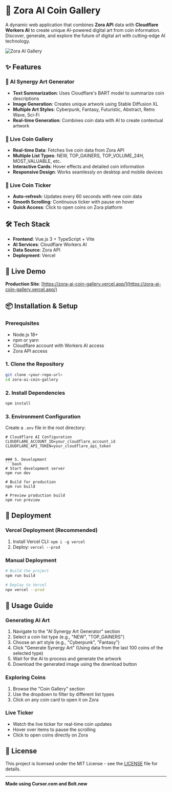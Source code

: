 # 🚀 Zora AI Coin Gallery

A dynamic web application that combines **Zora API** data with **Cloudflare Workers AI** to create unique AI-powered digital art from coin information. Discover, generate, and explore the future of digital art with cutting-edge AI technology.

![Zora AI Gallery](https://images.pexels.com/photos/1103970/pexels-photo-1103970.jpeg?auto=compress&cs=tinysrgb&w=800&h=600&fit=crop)

## ✨ Features

### 🎨 AI Synergy Art Generator
- **Text Summarization**: Uses Cloudflare's BART model to summarize coin descriptions
- **Image Generation**: Creates unique artwork using Stable Diffusion XL
- **Multiple Art Styles**: Cyberpunk, Fantasy, Futuristic, Abstract, Retro Wave, Sci-Fi
- **Real-time Generation**: Combines coin data with AI to create contextual artwork

### 💎 Live Coin Gallery
- **Real-time Data**: Fetches live coin data from Zora API
- **Multiple List Types**: NEW, TOP_GAINERS, TOP_VOLUME_24H, MOST_VALUABLE, etc.
- **Interactive Cards**: Hover effects and detailed coin information
- **Responsive Design**: Works seamlessly on desktop and mobile devices

### 🔴 Live Coin Ticker
- **Auto-refresh**: Updates every 60 seconds with new coin data
- **Smooth Scrolling**: Continuous ticker with pause on hover
- **Quick Access**: Click to open coins on Zora platform


## 🛠️ Tech Stack

- **Frontend**: Vue.js 3 + TypeScript + Vite
- **AI Services**: Cloudflare Workers AI
- **Data Source**: Zora API
- **Deployment**: Vercel


## 🚀 Live Demo

**Production Site**: [https://zora-ai-coin-gallery.vercel.app/](https://zora-ai-coin-gallery.vercel.app/)

## 📦 Installation & Setup

### Prerequisites
- Node.js 18+ 
- npm or yarn
- Cloudflare account with Workers AI access
- Zora API access

### 1. Clone the Repository
```bash
git clone <your-repo-url>
cd zora-ai-coin-gallery
```

### 2. Install Dependencies
```bash
npm install
```

### 3. Environment Configuration
Create a `.env` file in the root directory:
```env
# Cloudflare AI Configuration
CLOUDFLARE_ACCOUNT_ID=your_cloudflare_account_id
CLOUDFLARE_API_TOKEN=your_cloudflare_api_token


### 5. Development
```bash
# Start development server
npm run dev

# Build for production
npm run build

# Preview production build
npm run preview
```

## 🚀 Deployment

### Vercel Deployment (Recommended)
1. Install Vercel CLI: `npm i -g vercel`
2. Deploy: `vercel --prod`


### Manual Deployment
```bash
# Build the project
npm run build

# Deploy to Vercel
npx vercel --prod
```


## 🎨 Usage Guide

### Generating AI Art
1. Navigate to the "AI Synergy Art Generator" section
2. Select a coin list type (e.g., "NEW", "TOP_GAINERS")
3. Choose an art style (e.g., "Cyberpunk", "Fantasy")
4. Click "Generate Synergy Art" (Using data from the last 100 coins of the selected type)
5. Wait for the AI to process and generate the artwork
6. Download the generated image using the download button

### Exploring Coins
1. Browse the "Coin Gallery" section
2. Use the dropdown to filter by different list types
3. Click on any coin card to open it on Zora

### Live Ticker
- Watch the live ticker for real-time coin updates
- Hover over items to pause the scrolling
- Click to open coins directly on Zora



## 📄 License

This project is licensed under the MIT License - see the [LICENSE](LICENSE) file for details.



---

**Made using Cursor.com and Bolt.new**
